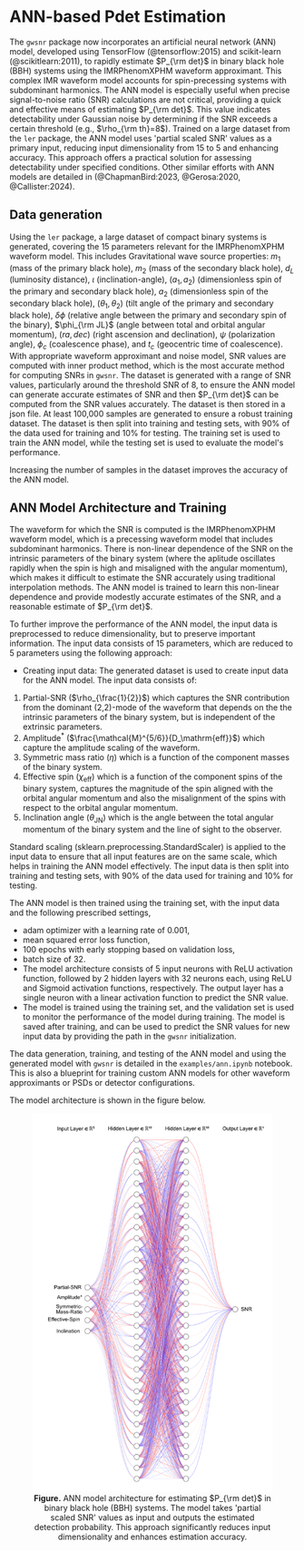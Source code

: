 # ANN-based Pdet Estimation

The `gwsnr` package now incorporates an artificial neural network (ANN) model, developed using TensorFlow (@tensorflow:2015) and scikit-learn (@scikitlearn:2011), to rapidly estimate $P_{\rm det}$ in binary black hole (BBH) systems using the IMRPhenomXPHM waveform approximant. This complex IMR waveform model accounts for spin-precessing systems with subdominant harmonics. The ANN model is especially useful when precise signal-to-noise ratio (SNR) calculations are not critical, providing a quick and effective means of estimating $P_{\rm det}$. This value indicates detectability under Gaussian noise by determining if the SNR exceeds a certain threshold (e.g., $\rho_{\rm th}=8$). Trained on a large dataset from the `ler` package, the ANN model uses 'partial scaled SNR' values as a primary input, reducing input dimensionality from 15 to 5 and enhancing accuracy. This approach offers a practical solution for assessing detectability under specified conditions. Other similar efforts with ANN models are detailed in (@ChapmanBird:2023, @Gerosa:2020, @Callister:2024).

## Data generation

Using the `ler` package, a large dataset of compact binary systems is generated, covering the 15 parameters relevant for the IMRPhenomXPHM waveform model. This includes Gravitational wave source properties: $m_1$ (mass of the primary black hole), $m_2$ (mass of the secondary black hole), $d_L$ (luminosity distance), $\iota$ (inclination-angle), ($a_1, a_2$) (dimensionless spin of the primary and secondary black hole), $a_2$ (dimensionless spin of the secondary black hole), ($\theta_1, \theta_2$) (tilt angle of the primary and secondary black hole), $\delta \phi$ (relative angle between the primary and secondary spin of the binary), $\phi_{\rm JL}$ (angle between total and orbital angular momentum), ($ra, dec$) (right ascension and declination), $\psi$ (polarization angle), $\phi_c$ (coalescence phase), and $t_c$ (geocentric time of coalescence). With appropriate waveform approximant and noise model, SNR values are computed with inner product method, which is the most accurate method for computing SNRs in `gwsnr`. The dataset is generated with a range of SNR values, particularly around the threshold SNR of 8, to ensure the ANN model can generate accurate estimates of SNR and then $P_{\rm det}$ can be computed from the SNR values accurately. The dataset is then stored in a json file. At least 100,000 samples are generated to ensure a robust training dataset. The dataset is then split into training and testing sets, with 90% of the data used for training and 10% for testing. The training set is used to train the ANN model, while the testing set is used to evaluate the model's performance.

Increasing the number of samples in the dataset improves the accuracy of the ANN model.

## ANN Model Architecture and Training


The waveform for which the SNR is computed is the IMRPhenomXPHM waveform model, which is a precessing waveform model that includes subdominant harmonics. There is non-linear dependence of the SNR on the intrinsic parameters of the binary system (where the aplitude oscillates rapidly when the spin is high and misaligned with the angular momentum), which makes it difficult to estimate the SNR accurately using traditional interpolation methods. The ANN model is trained to learn this non-linear dependence and provide modestly accurate estimates of the SNR, and a reasonable estimate of $P_{\rm det}$. 

To further improve the performance of the ANN model, the input data is preprocessed to reduce dimensionality, but to preserve important information. The input data consists of 15 parameters, which are reduced to 5 parameters using the following approach:

- Creating input data: The generated dataset is used to create input data for the ANN model. The input data consists of: 
 1. Partial-SNR ($\rho_{\frac{1}{2}}$) which captures the SNR contribution from the dominant (2,2)-mode of the waveform that depends on the the intrinsic parameters of the binary system, but is independent of the extrinsic parameters.
 2. Amplitude$^*$  ($\frac{\mathcal{M}^{5/6}}{D_\mathrm{eff}}$) which capture the amplitude scaling of the waveform.
 3. Symmetric mass ratio ($\eta$) which is a function of the component masses of the binary system.
 4. Effective spin ($\chi_\mathrm{eff}$) which is a function of the component spins of the binary system, captures the magnitude of the spin aligned with the orbital angular momentum and also the misalignment of the spins with respect to the orbital angular momentum.
 5. Inclination angle ($\theta_\mathrm{JN}$) which is the angle between the total angular momentum of the binary system and the line of sight to the observer.

 Standard scaling (sklearn.preprocessing.StandardScaler) is applied to the input data to ensure that all input features are on the same scale, which helps in training the ANN model effectively. The input data is then split into training and testing sets, with 90% of the data used for training and 10% for testing.

 The ANN model is then trained using the training set, with the input data and the following prescribed settings,

 - adam optimizer with a learning rate of 0.001,
 - mean squared error loss function,
 - 100 epochs with early stopping based on validation loss,
 - batch size of 32.
 - The model architecture consists of 5 input neurons with ReLU activation function, followed by 2 hidden layers with 32 neurons each, using ReLU and Sigmoid activation functions, respectively. The output layer has a single neuron with a linear activation function to predict the SNR value.
 - The model is trained using the training set, and the validation set is used to monitor the performance of the model during training. The model is saved after training, and can be used to predict the SNR values for new input data by providing the path in the `gwsnr` initialization.

The data generation, training, and testing of the ANN model and using the generated model with `gwsnr` is detailed in the `examples/ann.ipynb` notebook. This is also a blueprint for training custom ANN models for other waveform approximants or PSDs or detector configurations.

The model architecture is shown in the figure below. 

<div align="center">
<figure>
    <img src="_static/ann.png" alt="ANN model architecture" />
    <figcaption>
        <b>Figure.</b> ANN model architecture for estimating $P_{\rm det}$ in binary black hole (BBH) systems. The model takes 'partial scaled SNR' values as input and outputs the estimated detection probability. This approach significantly reduces input dimensionality and enhances estimation accuracy.
    </figcaption>
</figure>
</div>